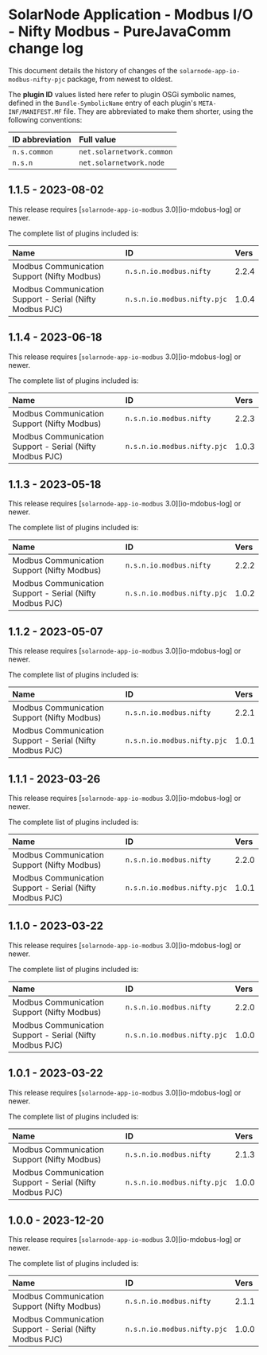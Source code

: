# SolarNode Application - Modbus I/O - Nifty Modbus - PureJavaComm change log

This document details the history of changes of the `solarnode-app-io-modbus-nifty-pjc` package,
from newest to oldest.

The **plugin ID** values listed here refer to plugin OSGi symbolic names, defined in the
`Bundle-SymbolicName` entry of each plugin's `META-INF/MANIFEST.MF` file. They are abbreviated to
make them shorter, using the following conventions:

| ID abbreviation | Full value                |
|:----------------|:--------------------------|
| `n.s.common`    | `net.solarnetwork.common` |
| `n.s.n`         | `net.solarnetwork.node`   |

## 1.1.5 - 2023-08-02

This release requires [`solarnode-app-io-modbus` 3.0][io-mdobus-log] or newer.

The complete list of plugins included is:

| Name                                                     | ID                          | Vers  |
|:---------------------------------------------------------|:----------------------------|:------|
| Modbus Communication Support (Nifty Modbus)              | `n.s.n.io.modbus.nifty`     | 2.2.4 |
| Modbus Communication Support - Serial (Nifty Modbus PJC) | `n.s.n.io.modbus.nifty.pjc` | 1.0.4|


## 1.1.4 - 2023-06-18

This release requires [`solarnode-app-io-modbus` 3.0][io-mdobus-log] or newer.

The complete list of plugins included is:

| Name                                                     | ID                          | Vers  |
|:---------------------------------------------------------|:----------------------------|:------|
| Modbus Communication Support (Nifty Modbus)              | `n.s.n.io.modbus.nifty`     | 2.2.3 |
| Modbus Communication Support - Serial (Nifty Modbus PJC) | `n.s.n.io.modbus.nifty.pjc` | 1.0.3|


## 1.1.3 - 2023-05-18

This release requires [`solarnode-app-io-modbus` 3.0][io-mdobus-log] or newer.

The complete list of plugins included is:

| Name                                                     | ID                          | Vers  |
|:---------------------------------------------------------|:----------------------------|:------|
| Modbus Communication Support (Nifty Modbus)              | `n.s.n.io.modbus.nifty`     | 2.2.2 |
| Modbus Communication Support - Serial (Nifty Modbus PJC) | `n.s.n.io.modbus.nifty.pjc` | 1.0.2 |


## 1.1.2 - 2023-05-07

This release requires [`solarnode-app-io-modbus` 3.0][io-mdobus-log] or newer.

The complete list of plugins included is:

| Name                                                     | ID                          | Vers  |
|:---------------------------------------------------------|:----------------------------|:------|
| Modbus Communication Support (Nifty Modbus)              | `n.s.n.io.modbus.nifty`     | 2.2.1 |
| Modbus Communication Support - Serial (Nifty Modbus PJC) | `n.s.n.io.modbus.nifty.pjc` | 1.0.1 |


## 1.1.1 - 2023-03-26

This release requires [`solarnode-app-io-modbus` 3.0][io-mdobus-log] or newer.

The complete list of plugins included is:

| Name                                                     | ID                          | Vers  |
|:---------------------------------------------------------|:----------------------------|:------|
| Modbus Communication Support (Nifty Modbus)              | `n.s.n.io.modbus.nifty`     | 2.2.0 |
| Modbus Communication Support - Serial (Nifty Modbus PJC) | `n.s.n.io.modbus.nifty.pjc` | 1.0.1 |


## 1.1.0 - 2023-03-22

This release requires [`solarnode-app-io-modbus` 3.0][io-mdobus-log] or newer.

The complete list of plugins included is:

| Name                                                     | ID                          | Vers  |
|:---------------------------------------------------------|:----------------------------|:------|
| Modbus Communication Support (Nifty Modbus)              | `n.s.n.io.modbus.nifty`     | 2.2.0 |
| Modbus Communication Support - Serial (Nifty Modbus PJC) | `n.s.n.io.modbus.nifty.pjc` | 1.0.0 |


## 1.0.1 - 2023-03-22

This release requires [`solarnode-app-io-modbus` 3.0][io-mdobus-log] or newer.

The complete list of plugins included is:

| Name                                                     | ID                          | Vers  |
|:---------------------------------------------------------|:----------------------------|:------|
| Modbus Communication Support (Nifty Modbus)              | `n.s.n.io.modbus.nifty`     | 2.1.3 |
| Modbus Communication Support - Serial (Nifty Modbus PJC) | `n.s.n.io.modbus.nifty.pjc` | 1.0.0 |


## 1.0.0 - 2023-12-20

This release requires [`solarnode-app-io-modbus` 3.0][io-mdobus-log] or newer.

The complete list of plugins included is:

| Name                                                     | ID                          | Vers  |
|:---------------------------------------------------------|:----------------------------|:------|
| Modbus Communication Support (Nifty Modbus)              | `n.s.n.io.modbus.nifty`     | 2.1.1 |
| Modbus Communication Support - Serial (Nifty Modbus PJC) | `n.s.n.io.modbus.nifty.pjc` | 1.0.0 |

[io-modbus-log]: ../../solarnode-app-io-modbus/debian/CHANGELOG.md
